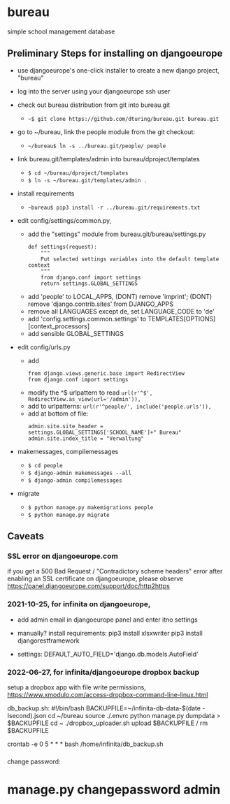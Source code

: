 # bureau
simple school management database


## Preliminary Steps for installing on djangoeurope

- use djangoeurope's one-click installer to create a new django project, "bureau"

- log into the server using your djangoeurope ssh user

- check out bureau distribution from git into bureau.git
	- ```~$ git clone https://github.com/dturing/bureau.git bureau.git```

- go to ~/bureau, link the people module from the git checkout:
	- ```~/bureau$ ln -s ../bureau.git/people/ people```

- link bureau.git/templates/admin into bureau/dproject/templates
	- ```$ cd ~/bureau/dproject/templates```
	- ```$ ln -s ~/bureau.git/templates/admin .```

- install requirements
    - ```~bureau$ pip3 install -r ../bureau.git/requirements.txt```

- edit config/settings/common.py,

	- add the "settings" module from bureau.git/bureau/settings.py
		```
		def settings(request):
		    """
		    Put selected settings variables into the default template context
		    """
		    from django.conf import settings
		    return settings.GLOBAL_SETTINGS
		```
	- add 'people' to LOCAL_APPS, 
		(DONT) remove 'imprint'; 
		(DONT) remove 'django.contrib.sites' from DJANGO_APPS
	- remove all LANGUAGES except de, set LANGUAGE_CODE to 'de'
	- add 'config.settings.common.settings' to TEMPLATES[OPTIONS][context_processors]
	- add sensible GLOBAL_SETTINGS

- edit config/urls.py
	- add
		```
		from django.views.generic.base import RedirectView
		from django.conf import settings
		```
	- modify the ^$ urlpattern to read
		```url(r'^$', RedirectView.as_view(url='/admin')),```
	- add to urlpatterns:
		```url(r'^people/', include('people.urls')),```
	- add at bottom of file:
		```
		admin.site.site_header = settings.GLOBAL_SETTINGS['SCHOOL_NAME']+" Bureau"
		admin.site.index_title = "Verwaltung"
		```


- makemessages, compilemessages
	- ```$ cd people```
	- ```$ django-admin makemessages --all```
	- ```$ django-admin compilemessages```

- migrate
	- ```$ python manage.py makemigrations people```
	- ```$ python manage.py migrate```


## Caveats

### SSL error on djangoeurope.com

if you get a 500 Bad Request / "Contradictory scheme headers" error after enabling an SSL certificate on djangoeurope, please observe https://panel.djangoeurope.com/support/doc/http2https


### 2021-10-25, for infinita on djangoeurope,

- add admin email in djangoeurope panel and enter itno settings
- manually? install requirements:
	pip3 install xlsxwriter
	pip3 install djangorestframework

- settings: 
   DEFAULT_AUTO_FIELD='django.db.models.AutoField'

### 2022-06-27, for infinita/djangoeurope dropbox backup

setup a dropbox app with file write permissions,
https://www.xmodulo.com/access-dropbox-command-line-linux.html

db_backup.sh:
	#!/bin/bash
	BACKUPFILE=~/infinita-db-data-$(date -Isecond).json
	cd ~/bureau
	source ./.envrc
	python manage.py dumpdata > $BACKUPFILE
	cd ~
	./dropbox_uploader.sh upload $BACKUPFILE /
	rm $BACKUPFILE

crontab -e
	0 5 * * * bash /home/infinita/db_backup.sh


###
 change password:

 # manage.py changepassword admin

